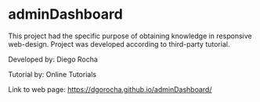 # adminDashboard
This project had the specific purpose of obtaining knowledge in responsive web-design. Project was developed according to third-party tutorial.

Developed by: Diego Rocha

Tutorial by: Online Tutorials


Link to web page: https://dgorocha.github.io/adminDashboard/
